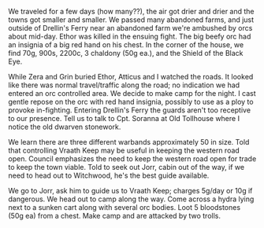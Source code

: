 
We traveled for a few days (how many??), the air got drier and drier and the towns got smaller and smaller. We passed many abandoned farms, and just outside of Drellin's Ferry near an abandoned farm we're ambushed by orcs about mid-day. Ethor was killed in the ensuing fight. The big beefy orc had an insignia of a big red hand on his chest. In the corner of the house, we find 70g, 900s, 2200c, 3 chaldony (50g ea.), and the Shield of the Black Eye.

While Zera and Grin buried Ethor, Atticus and I watched the roads. It looked like there was normal travel/traffic along the road; no indication we had entered an orc controlled area. We decide to make camp for the night. I cast gentle repose on the orc with red hand insignia, possibly to use as a ploy to provoke in-fighting. Entering Drellin's Ferry the guards aren't too receptive to our presence. Tell us to talk to Cpt. Soranna at Old Tollhouse where I notice the old dwarven stonework.

We learn there are three different warbands approximately 50 in size. Told that controlling Vraath Keep may be useful in keeping the western road open. Council emphasizes the need to keep the western road open for trade to keep the town viable. Told to seek out Jorr, cabin out of the way, if we need to head out to Witchwood, he's the best guide available.

We go to Jorr, ask him to guide us to Vraath Keep; charges 5g/day or 10g if dangerous. We head out to camp along the way. Come across a hydra lying next to a sunken cart along with several orc bodies. Loot 5 bloodstones (50g ea) from a chest. Make camp and are attacked by two trolls.

